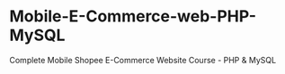 # Mobile-E-Commerce-web-PHP-MySQL
Complete Mobile Shopee E-Commerce Website Course - PHP &amp; MySQL
